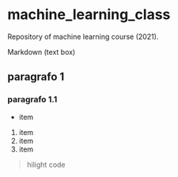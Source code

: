 # machine_learning_class
Repository of machine learning course (2021).

Markdown (text box)
## paragrafo 1
### paragrafo 1.1

* item

1. item
2. item
3. item

> hilight code
